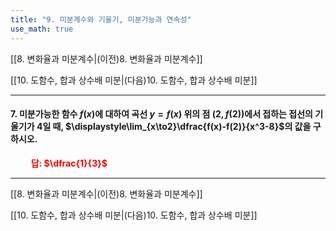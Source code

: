 ```yaml
---
title: "9. 미분계수와 기울기, 미분가능과 연속성"
use_math: true
---
```

[[8. 변화율과 미분계수|(이전)8. 변화율과 미분계수]]

[[10. 도함수, 합과 상수배 미분|(다음)10. 도함수, 합과 상수배 미분]]

***
#### 7. 미분가능한 함수 $f(x)$에 대하여 곡선 $y=f(x)$ 위의 점 $(2, f(2))$에서 접하는 접선의 기울기가 4일 때, $\displaystyle\lim_{x\to2}\dfrac{f(x)-f(2)}{x^3-8}$의 값을 구하시오.

**<span style="color: red;">$\qquad$답: $\dfrac{1}{3}$</span>**



***

[[8. 변화율과 미분계수|(이전)8. 변화율과 미분계수]]

[[10. 도함수, 합과 상수배 미분|(다음)10. 도함수, 합과 상수배 미분]]